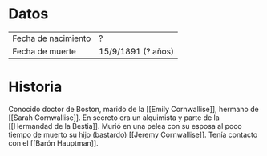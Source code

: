 # Datos
| | |
|-|-|
| Fecha de nacimiento | ? |
| Fecha de muerte | 15/9/1891 (? años) |
# Historia
Conocido doctor de Boston, marido de la [[Emily Cornwallise]], hermano de [[Sarah Cornwallise]]. En secreto era un alquimista y parte de la [[Hermandad de la Bestia]].
Murió en una pelea con su esposa al poco tiempo de muerto su hijo (bastardo) [[Jeremy Cornwallise]].
Tenía contacto con el [[Barón Hauptman]].